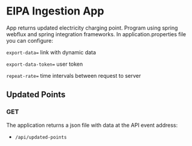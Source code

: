 # EIPA Ingestion App

App returns updated electricity charging point. Program using spring webflux and spring integration frameworks.
In application.properties file you can configure:

`export-data=` link with dynamic data

`export-data-token=` user token

`repeat-rate=` time intervals between request to server

## Updated Points

### GET

The application returns a json file with data at the API event address:

- `/api/updated-points`

